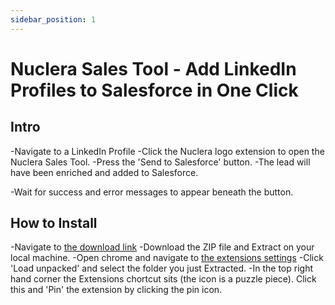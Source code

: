 ```yaml
---
sidebar_position: 1
---
```


# Nuclera Sales Tool - Add LinkedIn Profiles to Salesforce in One Click

## Intro
-Navigate to a LinkedIn Profile
-Click the Nuclera logo extension to open the Nuclera Sales Tool.
-Press the 'Send to Salesforce' button.
-The lead will have been enriched and added to Salesforce.

-Wait for success and error messages to appear beneath the button.

## How to Install

-Navigate to [the download link](https://drive.google.com/file/d/1sTlqeR0x45juav_QYEBJ84NPys_H3vlC/view?usp=share_link)
-Download the ZIP file and Extract on your local machine.
-Open chrome and navigate to [the extensions settings](chrome://extensions/)
-Click 'Load unpacked' and select the folder you just Extracted.
-In the top right hand corner the Extensions chortcut sits (the icon is a puzzle piece). Click this and 'Pin' the extension by clicking the pin icon.




